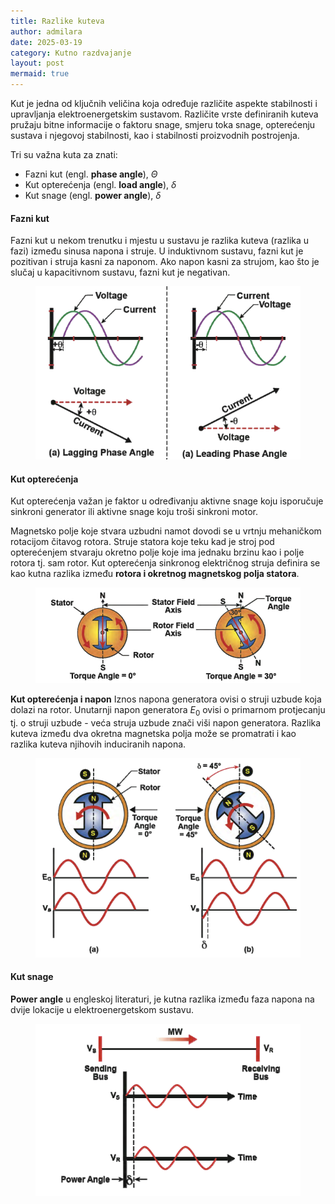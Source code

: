 ```yaml
---
title: Razlike kuteva
author: admilara
date: 2025-03-19
category: Kutno razdvajanje
layout: post
mermaid: true
---
```


Kut je jedna od ključnih veličina koja određuje različite aspekte stabilnosti i upravljanja elektroenergetskim sustavom.
Različite vrste definiranih kuteva pružaju bitne informacije o faktoru snage, smjeru toka snage, opterećenju sustava i 
njegovoj stabilnosti, kao i stabilnosti proizvodnih postrojenja. 

Tri su važna kuta za znati:
- Fazni kut (engl. __phase angle__), $\Theta$
- Kut opterećenja (engl. __load angle__), $\delta$
- Kut snage (engl. __power angle__), $\delta$

#### Fazni kut 

Fazni kut u nekom trenutku i mjestu u sustavu je razlika kuteva (razlika u fazi) između sinusa napona i struje. 
U induktivnom sustavu, fazni kut je pozitivan i struja kasni za naponom. Ako napon kasni za strujom, kao što je slučaj
u kapacitivnom sustavu, fazni kut je negativan. 

<figure><img src="assets/gitbook/images/phase_angle.PNG" alt="Fazni kut"></figure>

#### Kut opterećenja 

Kut opterećenja važan je faktor u određivanju aktivne snage koju isporučuje sinkroni generator ili aktivne snage
koju troši sinkroni motor.

Magnetsko polje koje stvara uzbudni namot dovodi se u vrtnju mehaničkom rotacijom čitavog rotora. Struje statora koje
teku kad je stroj pod opterećenjem stvaraju okretno polje koje ima jednaku brzinu kao i polje rotora tj. sam rotor. 
Kut opterećenja sinkronog električnog struja definira se kao kutna razlika između **rotora i okretnog magnetskog polja statora**.

<figure><img src="assets/gitbook/images/torque_angle.PNG" alt="Kut opterećenja"></figure>

**Kut opterećenja i napon**
Iznos napona generatora ovisi o struji uzbude koja dolazi na rotor. Unutarnji napon generatora $E_{0}$ ovisi o primarnom
protjecanju tj. o struji uzbude - veća struja uzbude znači viši napon generatora. Razlika kuteva između dva okretna
magnetska polja može se promatrati i kao razlika kuteva njihovih induciranih napona.

<figure>
    <img src="assets/gitbook/images/torque_angle_and_voltage.PNG" alt="Kut opterećenja i napon">
</figure>

#### Kut snage
__Power angle__ u engleskoj literaturi, je kutna razlika između faza napona na dvije lokacije u elektroenergetskom 
sustavu. 

<figure><img src="assets/gitbook/images/power_angle.PNG" alt="Kut snage"></figure>
